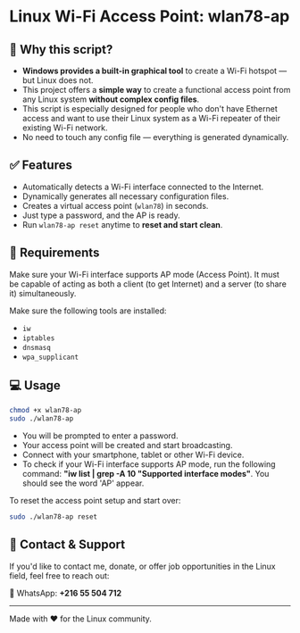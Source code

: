 # Linux Wi-Fi Access Point: wlan78-ap

## 📌 Why this script?

- **Windows provides a built-in graphical tool** to create a Wi-Fi hotspot — but Linux does not.
- This project offers a **simple way** to create a functional access point from any Linux system **without complex config files**.
- This script is especially designed for people who don't have Ethernet access and want to use their Linux system as a Wi-Fi repeater of their existing Wi-Fi network.
- No need to touch any config file — everything is generated dynamically.

## ✅ Features

- Automatically detects a Wi-Fi interface connected to the Internet.
- Dynamically generates all necessary configuration files.
- Creates a virtual access point (`wlan78`) in seconds.
- Just type a password, and the AP is ready.
- Run `wlan78-ap reset` anytime to **reset and start clean**.

## 🧱 Requirements

Make sure your Wi-Fi interface supports AP mode (Access Point). It must be capable of acting as both a client (to get Internet) and a server (to share it) simultaneously.

Make sure the following tools are installed:

- `iw`
- `iptables`
- `dnsmasq`
- `wpa_supplicant`

## 💻 Usage

```bash
chmod +x wlan78-ap
sudo ./wlan78-ap
```

- You will be prompted to enter a password.
- Your access point will be created and start broadcasting.
- Connect with your smartphone, tablet or other Wi-Fi device.
- To check if your Wi-Fi interface supports AP mode, run the following command: **"iw list | grep -A 10 "Supported interface modes"**. You should see the word 'AP' appear.

To reset the access point setup and start over:

```bash
sudo ./wlan78-ap reset
```

## 🙋 Contact & Support

If you'd like to contact me, donate, or offer job opportunities in the Linux field, feel free to reach out:

📱 WhatsApp: **+216 55 504 712**

---
Made with ❤️ for the Linux community.
